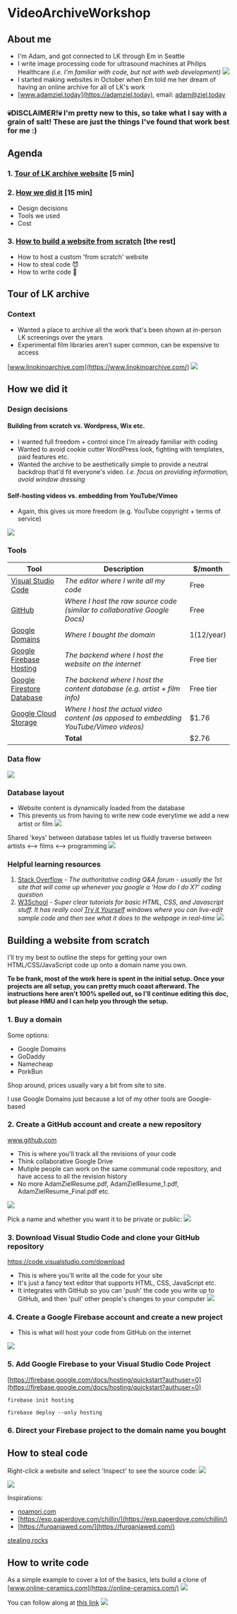 # VideoArchiveWorkshop

## About me

- I'm Adam, and got connected to LK through Em in Seattle
- I write image processing code for ultrasound machines at Philips Healthcare *(i.e. I'm familiar with code, but not with web development)
  ![](images/ultrasound.png)*
- I started making websites in October when Em told me her dream of having an online archive for all of LK's work
- [www.adamziel.today](https://adamziel.today), email: adam@ziel.today
### 💀DISCLAIMER!💀 I'm pretty new to this, so take what I say with a grain of salt! These are just the things I've found that work best for me :)

## Agenda
### 1. [Tour of LK archive website](#tour-of-lk-archive) [5 min]
### 2. [How we did it](#how-we-did-it) [15 min]
- Design decisions
- Tools we used
- Cost
### 3. [How to build a website from scratch](#building-a-website-from-scratch) [the rest]
- How to host a custom 'from scratch' website
- How to steal code 😈
- How to write code 👼

## Tour of LK archive
### Context
- Wanted a place to archive all the work that's been shown at in-person LK screenings over the years
- Experimental film libraries aren't super common, can be expensive to access

[www.linokinoarchive.com](https://www.linokinoarchive.com/)
![](images/lk-archive.png)

## How we did it

### Design decisions

#### Building from scratch vs. Wordpress, Wix etc.
- I wanted full freedom + control since I'm already familiar with coding
- Wanted to avoid cookie cutter WordPress look, fighting with templates, paid features etc.
- Wanted the archive to be aesthetically simple to provide a neutral backdrop that'd fit everyone's video. *I.e. focus on providing information, avoid window dressing*

#### Self-hosting videos vs. embedding from YouTube/Vimeo
- Again, this gives us more freedom (e.g. YouTube copyright + terms of service)

![](images/google-cloud-storage.png)

### Tools
| Tool     | Description | $/month |
| ----------- | ----------- | ----------- |
| [Visual Studio Code](https://code.visualstudio.com/download) | *The editor where I write all my code* | Free |
| [GitHub](https://github.com/)| *Where I host the raw source code (similar to collaborative Google Docs)* | Free |
| [Google Domains](https://firebase.google.com/docs/hosting) | *Where I bought the domain* | $1 ($12/year) |
| [Google Firebase Hosting](https://firebase.google.com/docs/hosting) | *The backend where I host the website on the internet* | Free tier |
| [Google Firestore Database](https://cloud.google.com/firestore) | *The backend where I host the content database (e.g. artist + film info)* | Free tier |
| [Google Cloud Storage](https://cloud.google.com/storage) | *Where I host the actual video content (as opposed to embedding YouTube/Vimeo videos)* | $1.76 |
| | **Total** | $2.76 |

### Data flow
![](images/data-flow.png)

### Database layout
- Website content is dynamically loaded from the database
- This prevents us from having to write new code everytime we add a new artist or film
![](images/database-example.png)

Shared 'keys' between database tables let us fluidly traverse between artists <--> films <--> programming
![](images/database-schema.png)

### Helpful learning resources
1. [Stack Overflow](https://stackoverflow.com/questions/114543/how-to-horizontally-center-an-element) - *The authoritative coding Q&A forum - usually the 1st site that will come up whenever you google a 'How do I do X?' coding question*
2. [W3School](https://www.w3schools.com/) - *Super clear tutorials for basic HTML, CSS, and Javascript stuff. It has really cool [Try it Yourself](https://www.w3schools.com/css/tryit.asp?filename=trycss_default) windows where you can live-edit sample code and then see what it does to the webpage in real-time*
![](images/w3-school.png)

## Building a website from scratch
I'll try my best to outline the steps for getting your own HTML/CSS/JavaScript code up onto a domain name you own.

**To be frank, most of the work here is spent in the initial setup. Once your projects are all setup, you can pretty much coast afterward.
The instructions here aren't 100% spelled out, so I'll continue editing this doc, but please HMU and I can help you through the setup.**

### 1. Buy a domain
Some options:
- Google Domains
- GoDaddy
- Namecheap
- PorkBun

Shop around, prices usually vary a bit from site to site.

I use Google Domains just because a lot of my other tools are Google-based

### 2. Create a GitHub account and create a new repository
www.github.com
- This is where you'll track all the revisions of your code
- Think collaborative Google Drive
- Mutiple people can work on the same communal code repository, and have access to all the revision history
- No more AdamZielResume.pdf, AdamZielResume_1.pdf, AdamZielResume_Final.pdf etc.

![](images/github.png)

Pick a name and whether you want it to be private or public:
![](images/github-new.png)

### 3. Download Visual Studio Code and clone your GitHub repository
https://code.visualstudio.com/download
- This is where you'll write all the code for your site
- It's just a fancy text editor that supports HTML, CSS, JavaScript etc.
- It integrates with GitHub so you can 'push' the code you write up to GitHub, and then 'pull' other people's changes to your computer
![](images/visual-studio-code.png)

### 4. Create a Google Firebase account and create a new project
- This is what will host your code from GitHub on the internet

![](images/firebase-new.png)

### 5. Add Google Firebase to your Visual Studio Code Project

[https://firebase.google.com/docs/hosting/quickstart?authuser=0](https://firebase.google.com/docs/hosting/quickstart?authuser=0)

`firebase init hosting`

`firebase deploy --only hosting`

### 6. Direct your Firebase project to the domain name you bought
 
## How to steal code

Right-click a website and select 'Inspect' to see the source code:
![](images/inspect.png)

![](images/emslater.png)

Inspirations:
- [noamori.com](https://www.noamori.com/)
- [https://exp.paperdove.com/chillin/](https://exp.paperdove.com/chillin/)
- [https://furqanjawed.com/](https://furqanjawed.com/)

[stealing.rocks](https://www.stealing.rocks/)

## How to write code

As a simple example to cover a lot of the basics, lets build a clone of [www.online-ceramics.com](https://online-ceramics.com/)
![](images/online-ceramics.png)

You can follow along at [this link](https://codepen.io/adamziel/pen/dyZQavw)
![](images/codepen.png)
